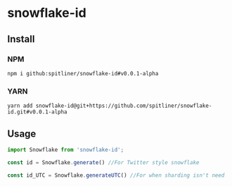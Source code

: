 # snowflake-id

## Install
### NPM
```
npm i github:spitliner/snowflake-id#v0.0.1-alpha
```
### YARN
```
yarn add snowflake-id@git+https://github.com/spitliner/snowflake-id.git#v0.0.1-alpha
```
## Usage

```js
import Snowflake from 'snowflake-id';

const id = Snowflake.generate() //For Twitter style snowflake

const id_UTC = Snowflake.generateUTC() //For when sharding isn't need
```
